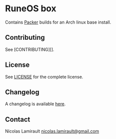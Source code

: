 # RuneOS box

Contains [Packer][] builds for an Arch linux base install.



## Contributing

See [CONTRIBUTING][].


## License

See [LICENSE][] for the complete license.


## Changelog

A changelog is available [here](ChangeLog.md).


## Contact

Nicolas Lamirault <nicolas.lamirault@gmail.com>


[LICENSE]: https://github.com/nlamirault/RuneOS-box/blob/master/LICENSE

[RuneAudio]: https://www.runeaudio.com

[Packer]: https://www.packer.io/
